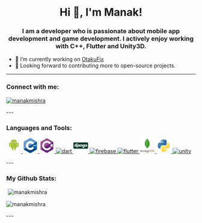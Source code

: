 <h1 align="center">Hi 👋, I'm Manak!</h1>
<h3 align="center">I am a developer who is passionate about mobile app development and game development. I actively enjoy working with C++, Flutter and Unity3D.</h3>

- 🔭 I’m currently working on [OtakuFix](https://github.com/manakmishra/OtakuFix)
- 🥅 Looking forward to contributing more to open-source projects.
---

<h3 align="left">Connect with me:</h3>
<p align="left">
<a href="https://linkedin.com/in/manakmishra" target="blank"><img align="center" src="https://www.svgrepo.com/show/70809/linkedin.svg" alt="manakmishra" height="30" width="40" /></a>
</p>
---

<h3 align="left">Languages and Tools:</h3>
<p align="left"> <a href="https://developer.android.com" target="_blank"> <img src="https://raw.githubusercontent.com/devicons/devicon/master/icons/android/android-original-wordmark.svg" alt="android" width="40" height="40"/> </a> <a href="https://www.w3schools.com/cpp/" target="_blank"> <img src="https://raw.githubusercontent.com/devicons/devicon/master/icons/cplusplus/cplusplus-original.svg" alt="cplusplus" width="40" height="40"/> </a> <a href="https://www.w3schools.com/cs/" target="_blank"> <img src="https://raw.githubusercontent.com/devicons/devicon/master/icons/csharp/csharp-original.svg" alt="csharp" width="40" height="40"/> </a> <a href="https://dart.dev" target="_blank"> <img src="https://www.vectorlogo.zone/logos/dartlang/dartlang-icon.svg" alt="dart" width="40" height="40"/> </a> <a href="https://www.djangoproject.com/" target="_blank"> <img src="https://raw.githubusercontent.com/devicons/devicon/master/icons/django/django-original.svg" alt="django" width="40" height="40"/> </a> <a href="https://firebase.google.com/" target="_blank"> <img src="https://www.vectorlogo.zone/logos/firebase/firebase-icon.svg" alt="firebase" width="40" height="40"/> </a> <a href="https://flutter.dev" target="_blank"> <img src="https://www.vectorlogo.zone/logos/flutterio/flutterio-icon.svg" alt="flutter" width="40" height="40"/> </a> <a href="https://www.mongodb.com/" target="_blank"> <img src="https://raw.githubusercontent.com/devicons/devicon/master/icons/mongodb/mongodb-original-wordmark.svg" alt="mongodb" width="40" height="40"/> </a> <a href="https://www.python.org" target="_blank"> <img src="https://raw.githubusercontent.com/devicons/devicon/master/icons/python/python-original.svg" alt="python" width="40" height="40"/> </a> <a href="https://unity.com/" target="_blank"> <img src="https://www.vectorlogo.zone/logos/unity3d/unity3d-icon.svg" alt="unity" width="40" height="40"/> </a> </p>
---

<h3 align="left">My Github Stats:</h3>
<p>&nbsp;<img align="center" src="https://github-readme-stats.vercel.app/api?username=manakmishra&show_icons=true&theme=radical&locale=en&count_private=true" alt="manakmishra" /></p>

<p><img align="center" src="https://github-readme-streak-stats.herokuapp.com/?user=manakmishra&theme=radical" alt="manakmishra" /></p>
---
